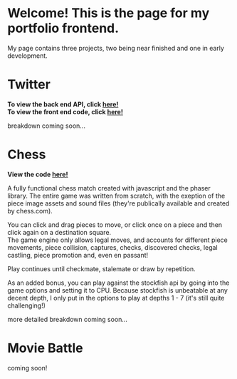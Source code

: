 # Welcome! This is the page for my portfolio frontend.
  
My page contains three projects, two being near finished and one in early development.



# Twitter

**To view the back end API, click [here!](https://github.com/andrew-wulf/portfolio-backend/tree/main)**  
**To view the front end code, click [here!](https://github.com/andrew-wulf/portfolio-frontend/tree/main/src/Twitter)**  
  
breakdown coming soon...


# Chess
**View the code [here!](https://github.com/andrew-wulf/portfolio-frontend/tree/main/src/Chess/src)**

A fully functional chess match created with javascript and the phaser library. The entire game was written from scratch, with the exeption of the piece image assets and sound files (they're publically available and created by chess.com).  
  
You can click and drag pieces to move, or click once on a piece and then click again on a destination square.  
The game engine only allows legal moves, and accounts for different piece movements, piece collision, captures, checks, discovered checks, legal castling, piece promotion and, even en passant!  

Play continues until checkmate, stalemate or draw by repetition.  
  
As an added bonus, you can play against the stockfish api by going into the game options and setting it to CPU. Because stockfish is unbeatable at any decent depth, I only put in the options to play at depths 1 - 7 (it's still quite challenging!)  
  
more detailed breakdown coming soon...



# Movie Battle

coming soon!
